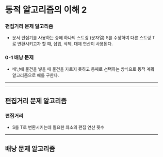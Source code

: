 # 동적 알고리즘의 이해 2

### 편집거리 문제 알고리즘

- 문서 편집기를 사용하는 중에 하나의 스트링 (문자열) S를 수정하여 다른 스트링 T로 변환시키고자 할 때, 삽입, 삭제, 대체 연산이 사용된다.

### 0-1 배낭 문제

- 배낭에 물건을 넣을 때 물건을 자르지 못하고 통째로 선택하는 방식으로 동적 계획 알고리즘으로 해를 구한다.

---

---

## 편집거리 문제 알고리즘

### 편집거리

- S를 T로 변환시키는데 필요한 최소의 편집 연산 횟수

---

## 배낭 문제 알고리즘
